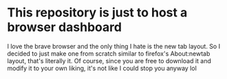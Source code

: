 # This repository is just to host a browser dashboard
I love the brave browser and the only thing I hate is the new tab layout. So I decided to just make one from scratch similar to firefox's About:newtab layout, that's literally it.
Of course, since you are free to download it and modify it to your own liking, it's not like I could stop you anyway lol
